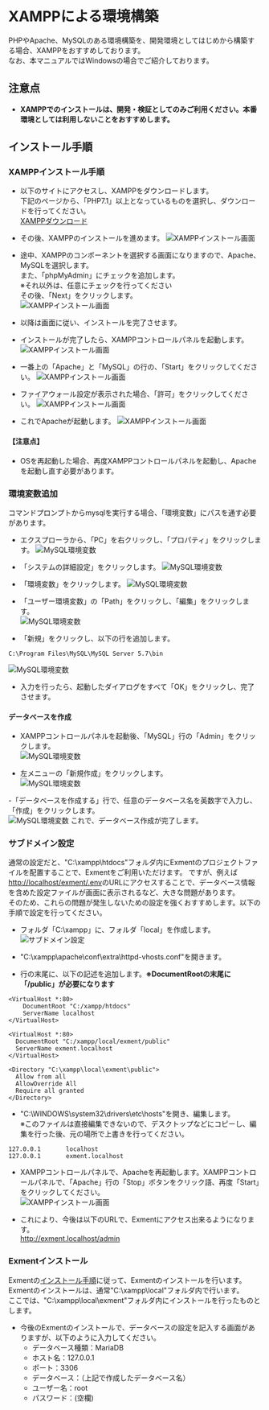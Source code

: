 # XAMPPによる環境構築
PHPやApache、MySQLのある環境構築を、開発環境としてはじめから構築する場合、XAMPPをおすすめしております。  
なお、本マニュアルではWindowsの場合でご紹介しております。

## 注意点
- **XAMPPでのインストールは、開発・検証としてのみご利用ください。本番環境としては利用しないことをおすすめします。** 

## インストール手順

### XAMPPインストール手順
- 以下のサイトにアクセスし、XAMPPをダウンロードします。  
下記のページから、「PHP7.1」以上となっているものを選択し、ダウンロードを行ってください。  
[XAMPPダウンロード](https://www.apachefriends.org/jp/download.html)  

- その後、XAMPPのインストールを進めます。
![XAMPPインストール画面](img/xampp/xampp1.png)

- 途中、XAMPPのコンポーネントを選択する画面になりますので、Apache、MySQLを選択します。  
また、「phpMyAdmin」にチェックを追加します。  
※それ以外は、任意にチェックを行ってください  
その後、「Next」をクリックします。  
![XAMPPインストール画面](img/xampp/xampp2.png)

- 以降は画面に従い、インストールを完了させます。

- インストールが完了したら、XAMPPコントロールパネルを起動します。  
![XAMPPインストール画面](img/xampp/xampp3.png)

- 一番上の「Apache」と「MySQL」の行の、「Start」をクリックしてください。
![XAMPPインストール画面](img/xampp/xampp4.png)

- ファイアウォール設定が表示された場合、「許可」をクリックしてください。
![XAMPPインストール画面](img/xampp/xampp5.png)

- これでApacheが起動します。
![XAMPPインストール画面](img/xampp/xampp6.png)

#### 【注意点】
- OSを再起動した場合、再度XAMPPコントロールパネルを起動し、Apacheを起動し直す必要があります。


### 環境変数追加
コマンドプロンプトからmysqlを実行する場合、「環境変数」にパスを通す必要があります。  

- エクスプローラから、「PC」を右クリックし、「プロパティ」をクリックします。
![MySQL環境変数](img/xampp/mysql_command1.png)

- 「システムの詳細設定」をクリックします。
![MySQL環境変数](img/xampp/mysql_command2.png)

- 「環境変数」をクリックします。
![MySQL環境変数](img/xampp/mysql_command3.png)

- 「ユーザー環境変数」の「Path」をクリックし、「編集」をクリックします。  
![MySQL環境変数](img/xampp/mysql_command4.png)

- 「新規」をクリックし、以下の行を追加します。  

~~~
C:\Program Files\MySQL\MySQL Server 5.7\bin  
~~~

![MySQL環境変数](img/xampp/mysql_command5.png)

- 入力を行ったら、起動したダイアログをすべて「OK」をクリックし、完了させます。  

#### データベースを作成
- XAMPPコントロールパネルを起動後、「MySQL」行の「Admin」をクリックします。  
![MySQL環境変数](img/xampp/phpmyadmin0.png)

- 左メニューの「新規作成」をクリックします。  
![MySQL環境変数](img/xampp/phpmyadmin1.png)

-「データベースを作成する」行で、任意のデータベース名を英数字で入力し、「作成」をクリックします。  
![MySQL環境変数](img/xampp/phpmyadmin2.png)
これで、データベース作成が完了します。


### サブドメイン設定
通常の設定だと、"C:\xampp\htdocs"フォルダ内にExmentのプロジェクトファイルを配置することで、Exmentをご利用いただけます。
ですが、例えば[http://localhost/exment/.env](http://localhost/exment/.env)のURLにアクセスすることで、データベース情報を含めた設定ファイルが画面に表示されるなど、大きな問題があります。  
そのため、これらの問題が発生しないための設定を強くおすすめします。以下の手順で設定を行ってください。  

- フォルダ「C:\xampp」に、フォルダ「local」を作成します。
![サブドメイン設定](img/xampp/subdomain1.png)

- "C:\xampp\apache\conf\extra\httpd-vhosts.conf"を開きます。

- 行の末尾に、以下の記述を追加します。**※DocumentRootの末尾に「/public」が必要になります**  

~~~
<VirtualHost *:80>
    DocumentRoot "C:/xampp/htdocs"
    ServerName localhost
</VirtualHost>

<VirtualHost *:80>
  DocumentRoot "C:/xampp/local/exment/public"
  ServerName exment.localhost
</VirtualHost>

<Directory "C:\xampp\local\exment\public">
  Allow from all
  AllowOverride All
  Require all granted
</Directory>
~~~

- "C:\WINDOWS\system32\drivers\etc\hosts"を開き、編集します。  
※このファイルは直接編集できないので、デスクトップなどにコピーし、編集を行った後、元の場所で上書きを行ってください。  

~~~
127.0.0.1       localhost
127.0.0.1       exment.localhost
~~~

- XAMPPコントロールパネルで、Apacheを再起動します。XAMPPコントロールパネルで、「Apache」行の「Stop」ボタンをクリック語、再度「Start」をクリックしてください。  
![XAMPPインストール画面](img/xampp/xampp7.png)

- これにより、今後は以下のURLで、Exmentにアクセス出来るようになります。  
http://exment.localhost/admin

### Exmentインストール
Exmentの[インストール手順](/ja/quickstart)に従って、Exmentのインストールを行います。  
Exmentのインストールは、通常"C:\xampp\local"フォルダ内で行います。  
ここでは、"C:\xampp\local\exment"フォルダ内にインストールを行ったものとします。  

- 今後のExmentのインストールで、データベースの設定を記入する画面がありますが、以下のように入力してください。  
    - データベース種類：MariaDB
    - ホスト名：127.0.0.1
    - ポート：3306
    - データベース：（上記で作成したデータベース名）
    - ユーザー名：root
    - パスワード：(空欄)

